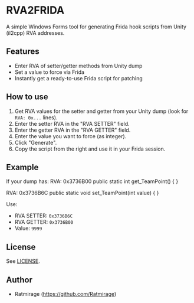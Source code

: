 # RVA2FRIDA

A simple Windows Forms tool for generating Frida hook scripts from Unity (il2cpp) RVA addresses.

## Features

- Enter RVA of setter/getter methods from Unity dump
- Set a value to force via Frida
- Instantly get a ready-to-use Frida script for patching

## How to use

1. Get RVA values for the setter and getter from your Unity dump (look for `RVA: 0x...` lines).
2. Enter the setter RVA in the "RVA SETTER" field.
3. Enter the getter RVA in the "RVA GETTER" field.
4. Enter the value you want to force (as integer).
5. Click "Generate".
6. Copy the script from the right and use it in your Frida session.

## Example

If your dump has:
RVA: 0x3736B00
public static int get_TeamPoint() { }

RVA: 0x3736B6C
public static void set_TeamPoint(int value) { }

Use:
- RVA SETTER: `0x3736B6C`
- RVA GETTER: `0x3736B00`
- Value: `9999`

## License

See [LICENSE](LICENSE).

## Author

- Ratmirage (https://github.com/Ratmirage)
